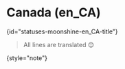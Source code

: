 # Canada (en_CA)
{id="statuses-moonshine-en_CA-title"}


> All lines are translated 😊
>
{style="note"}
